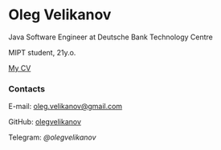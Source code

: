 # Oleg Velikanov

Java Software Engineer at Deutsche Bank Technology Centre

MIPT student, 21y.o.

[My CV](https://olegvelikanov.github.io/professional_CV_english.pdf)


### Contacts

E-mail: [oleg.velikanov@gmail.com](mailto:oleg.velikanov@gmail.com)

GitHub: [olegvelikanov](https://github.com/olegvelikanov)

Telegram: _@olegvelikanov_
